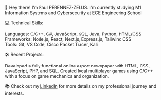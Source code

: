 👋 Hey there! I'm Paul PERENNEZ-ZELUS. I'm currently studying M1 Information Systems and Cybersecurity at ECE Engineering School

💻 Technical Skills:

Languages: C/C++, C#, JavaScript, SQL, Java, Python, HTML/CSS  
Frameworks: Node.js, React, Next.js, Express.js, Tailwind CSS   
Tools: Git, VS Code, Cisco Packet Tracer, Kali 


🛠️ Recent Projects:

Developed a fully functional online esport newspaper with HTML, CSS, JavaScript, PHP, and SQL.
Created local multiplayer games using C/C++ with a focus on game mechanics and organization.  

📚 Check out my [LinkedIn](https://www.linkedin.com/in/paul-perennez-zelus-103b9a220/) for more details on my professional journey and interests.